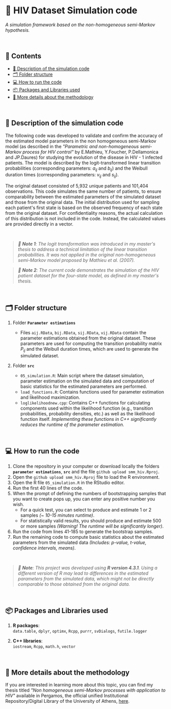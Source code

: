 # 🔬 HIV Dataset Simulation code
*A simulation framework based on the non-homogeneous semi-Markov hypothesis.*



<br>

## 📖 Contents
- [📝 Description of the simulation code](#-description-of-the-simulation-code)
- [🗂️ Folder structure](#%EF%B8%8F-folder-structure)
- [💻 How to run the code](#-how-to-run-the-code)
- [📦 Packages and Libraries used](#-packages-and-libraries-used)
- [🔎 More details about the methodology](#-more-details-about-the-methodology)



<br>

## 📝 Description of the simulation code

 The following code was developed to validate and confirm the accuracy of the estimated model parameters in the non homogeneous semi-Markov model (as described in the *"Parametric and non-homogeneous semi-Markov process for HIV control"* by E.Mathieu, Y.Foucher, P.Dellamonica and JP.Daures) for studying the evolution of the disease in HIV - 1 infected patients. The model is described by the logit-transformed linear transition probabilities (corresponding parameters: $a_{ij}$ and $b_{ij}$) and the Weibull duration times (corresponding parameters: $v_{ij}$ and $s_{ij}$).


 The original dataset consisted of 5,932 unique patients and 101,404 observations. This code simulates the same number of patients, to ensure comparability between the estimated parameters of the simulated dataset and those from the original data. The initial distribution used for sampling each patient's first state is based on the observed frequency of each state from the original dataset. For confidentiality reasons, the actual calculation of this distribution is not included in the code. Instead, the calculated values are provided directly in a vector.
 
<br>

> *📌 **Note 1**: The logit transformation was introduced in my master's thesis to address a technical limitation of the linear transition probabilities. It was not applied in the original non-homogeneous semi-Markov model proposed by Mathieu et al. (2007).*


> *📌 **Note 2**: The current code demonstrates the simulation of the HIV patient dataset for the four-state model, as defined in my master's thesis.*



<br>

## 🗂️ Folder structure

1. Folder **`Parameter estimations`**
   - Files `aij.RData`, `bij.RData`, `sij.RData`, `vij.RData` contain the parameter estimations obtained from the original dataset. These parameters are used for computing the transition probability matrix $P_{ij}$​ and the Weibull duration times, which are used to generate the simulated dataset.

2. Folder **`src`**
   - `05_simulation.R`: Main script where the dataset simulation, parameter estimation on the simulated data and computation of basic statistics for the estimated parameters are performed.
   - `load_functions.R`: Contains functions used for parameter estimation and likelihood maximization.
   - `loglikelihoodnew.cpp`: Contains C++ functions for calculating components used within the likelihood function (e.g., transition probabilities, probability densities, etc.) as well as the likelihood function itself. *Implementing these functions in C++ significantly reduces the runtime of the parameter estimation.*



<br>

## 💻 How to run the code

1. Clone the repository in your computer or download locally the folders **`parameter estimations`**, **`src`** and the file `github upload smm_hiv.Rproj`.
2. Open the `github upload smm_hiv.Rproj` file to load the R environment.
3. Open the R file `05_simulation.R` in the RStudio editor.
4. Run the first 40 lines of the code.
5. When the prompt of defining the numbers of bootstrapping samples that you want to create pops up, you can enter any positive number you wish.
   - For a quick test, you can select to produce and estimate 1 or 2 samples *(~ 10-15 minutes runtime)*.
   - For statistically valid results, you should produce and estimate 500 or more samples *(Warning! The runtime will be significantly longer)*.
6. Run the code from lines 41-185 to generate the bootstrap samples.
7. Run the remaining code to compute basic statistics about the estimated parameters from the simulated data *(Includes: p-value, t-value, confidence intervals, means)*.

<br>

 > *📌 **Note**: This project was developed using **R version 4.3.1**. Using a different version of R may lead to differences in the estimated parameters from the simulated data, which might not be directly comparable to those obtained from the original data.*



<br>

## 📦 Packages and Libraries used

1. **R packages**:  
   `data.table`, `dplyr`, `optimx`, `Rcpp`, `purrr`, `svDialogs`, `futile.logger`

2. **C++ libraries**:  
   `iostream`, `Rcpp`, `math.h`, `vector`



<br>

## 🔎 More details about the methodology

 If you are interested in learning more about this topic, you can find my thesis titled *"Non homogeneous semi-Markov processes with application to HIV"* available in Pergamos, the official unified Institutional Repository/Digital Library of the University of Athens, [here](https://www.google.com/url?sa=t&source=web&rct=j&opi=89978449&url=https://pergamos.lib.uoa.gr/uoa/dl/object/3403042/file.pdf&ved=2ahUKEwjQ7M_MpuSOAxVRIxAIHQVvBBQQFnoECBkQAQ&usg=AOvVaw1tymNuOkbKCGtNwmmVFqkl).

